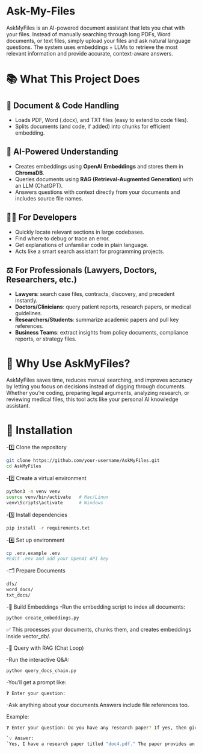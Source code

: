 # Ask-My-Files
AskMyFiles is an AI-powered document assistant that lets you chat with your files. Instead of manually searching through long PDFs, Word documents, or text files, simply upload your files and ask natural language questions. The system uses embeddings + LLMs to retrieve the most relevant information and provide accurate, context-aware answers.

# 📚 What This Project Does

## 📂 Document & Code Handling
- Loads PDF, Word (.docx), and TXT files (easy to extend to code files).  
- Splits documents (and code, if added) into chunks for efficient embedding.  

## 🧠 AI-Powered Understanding
- Creates embeddings using **OpenAI Embeddings** and stores them in **ChromaDB**.  
- Queries documents using **RAG (Retrieval-Augmented Generation)** with an LLM (ChatGPT).  
- Answers questions with context directly from your documents and includes source file names.  

## 👨‍💻 For Developers
- Quickly locate relevant sections in large codebases.  
- Find where to debug or trace an error.  
- Get explanations of unfamiliar code in plain language.  
- Acts like a smart search assistant for programming projects.  

## ⚖️ For Professionals (Lawyers, Doctors, Researchers, etc.)
- **Lawyers**: search case files, contracts, discovery, and precedent instantly.  
- **Doctors/Clinicians**: query patient reports, research papers, or medical guidelines.  
- **Researchers/Students**: summarize academic papers and pull key references.  
- **Business Teams**: extract insights from policy documents, compliance reports, or strategy files.  

# 🚀 Why Use AskMyFiles?
AskMyFiles saves time, reduces manual searching, and improves accuracy by letting you focus on decisions instead of digging through documents. Whether you’re coding, preparing legal arguments, analyzing research, or reviewing medical files, this tool acts like your personal AI knowledge assistant.


# 🚀 Installation
-1️⃣ Clone the repository

```bash
git clone https://github.com/your-username/AskMyFiles.git  
cd AskMyFiles
``` 

-2️⃣ Create a virtual environment

```bash
python3 -m venv venv  
source venv/bin/activate   # Mac/Linux  
venv\Scripts\activate      # Windows
```

-3️⃣ Install dependencies

```bash
pip install -r requirements.txt
```

-4️⃣ Set up environment

```bash
cp .env.example .env  
#Edit .env and add your OpenAI API key
```
-🗂️ Prepare Documents

```bash
dfs/  
word_docs/  
txt_docs/ 
```

-🧱 Build Embeddings
-Run the embedding script to index all documents:

```bash
python create_embeddings.py
```

✅ This processes your documents, chunks them, and creates embeddings inside vector_db/.

-💬 Query with RAG (Chat Loop)

-Run the interactive Q&A:

```bash
python query_docs_chain.py
```

-You’ll get a prompt like:

```bash
❓ Enter your question:
```


-Ask anything about your documents.Answers include file references too.

Example:
```bash
❓ Enter your question: Do you have any research paper? If yes, then give me a summary of it

`💡 Answer:  
`Yes, I have a research paper titled "doc4.pdf." The paper provides an overview of the Internet of Things (IoT)...
```

